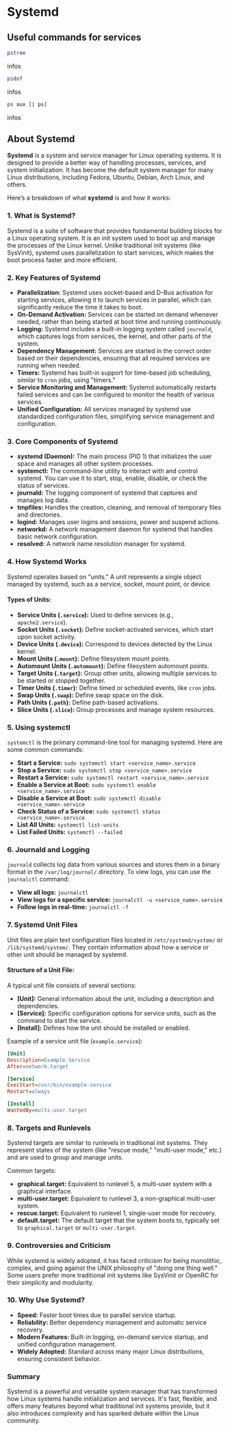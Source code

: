 
# Systemd

## Useful commands for services

``` bash
pstree 
```

infos 

``` bash
pidof
```

infos

``` bash
ps aux [| ps]
```

infos
## About Systemd
**Systemd** is a system and service manager for Linux operating systems. It is designed to provide a better way of handling processes, services, and system initialization. It has become the default system manager for many Linux distributions, including Fedora, Ubuntu, Debian, Arch Linux, and others.

Here’s a breakdown of what **systemd** is and how it works:

### 1. **What is Systemd?**
Systemd is a suite of software that provides fundamental building blocks for a Linux operating system. It is an init system used to boot up and manage the processes of the Linux kernel. Unlike traditional init systems (like SysVinit), systemd uses parallelization to start services, which makes the boot process faster and more efficient.

### 2. **Key Features of Systemd**
- **Parallelization:** Systemd uses socket-based and D-Bus activation for starting services, allowing it to launch services in parallel, which can significantly reduce the time it takes to boot.
- **On-Demand Activation:** Services can be started on demand whenever needed, rather than being started at boot time and running continuously.
- **Logging:** Systemd includes a built-in logging system called `journald`, which captures logs from services, the kernel, and other parts of the system.
- **Dependency Management:** Services are started in the correct order based on their dependencies, ensuring that all required services are running when needed.
- **Timers:** Systemd has built-in support for time-based job scheduling, similar to `cron` jobs, using "timers."
- **Service Monitoring and Management:** Systemd automatically restarts failed services and can be configured to monitor the health of various services.
- **Unified Configuration:** All services managed by systemd use standardized configuration files, simplifying service management and configuration.

### 3. **Core Components of Systemd**
- **systemd (Daemon):** The main process (PID 1) that initializes the user space and manages all other system processes.
- **systemctl:** The command-line utility to interact with and control systemd. You can use it to start, stop, enable, disable, or check the status of services.
- **journald:** The logging component of systemd that captures and manages log data.
- **tmpfiles:** Handles the creation, cleaning, and removal of temporary files and directories.
- **logind:** Manages user logins and sessions, power and suspend actions.
- **networkd:** A network management daemon for systemd that handles basic network configuration.
- **resolved:** A network name resolution manager for systemd.

### 4. **How Systemd Works**
Systemd operates based on "units." A unit represents a single object managed by systemd, such as a service, socket, mount point, or device.

#### **Types of Units:**
- **Service Units (`.service`):** Used to define services (e.g., `apache2.service`).
- **Socket Units (`.socket`):** Define socket-activated services, which start upon socket activity.
- **Device Units (`.device`):** Correspond to devices detected by the Linux kernel.
- **Mount Units (`.mount`):** Define filesystem mount points.
- **Automount Units (`.automount`):** Define filesystem automount points.
- **Target Units (`.target`):** Group other units, allowing multiple services to be started or stopped together.
- **Timer Units (`.timer`):** Define timed or scheduled events, like `cron` jobs.
- **Swap Units (`.swap`):** Define swap space on the disk.
- **Path Units (`.path`):** Define path-based activations.
- **Slice Units (`.slice`):** Group processes and manage system resources.

### 5. **Using systemctl**
`systemctl` is the primary command-line tool for managing systemd. Here are some common commands:

- **Start a Service:** `sudo systemctl start <service_name>.service`
- **Stop a Service:** `sudo systemctl stop <service_name>.service`
- **Restart a Service:** `sudo systemctl restart <service_name>.service`
- **Enable a Service at Boot:** `sudo systemctl enable <service_name>.service`
- **Disable a Service at Boot:** `sudo systemctl disable <service_name>.service`
- **Check Status of a Service:** `sudo systemctl status <service_name>.service`
- **List All Units:** `systemctl list-units`
- **List Failed Units:** `systemctl --failed`

### 6. **Journald and Logging**
`journald` collects log data from various sources and stores them in a binary format in the `/var/log/journal/` directory. To view logs, you can use the `journalctl` command:

- **View all logs:** `journalctl`
- **View logs for a specific service:** `journalctl -u <service_name>.service`
- **Follow logs in real-time:** `journalctl -f`

### 7. **Systemd Unit Files**
Unit files are plain text configuration files located in `/etc/systemd/system/` or `/lib/systemd/system/`. They contain information about how a service or other unit should be managed by systemd.

#### **Structure of a Unit File:**
A typical unit file consists of several sections:

- **[Unit]:** General information about the unit, including a description and dependencies.
- **[Service]:** Specific configuration options for service units, such as the command to start the service.
- **[Install]:** Defines how the unit should be installed or enabled.

Example of a service unit file (`example.service`):

```ini
[Unit]
Description=Example Service
After=network.target

[Service]
ExecStart=/usr/bin/example-service
Restart=always

[Install]
WantedBy=multi-user.target
```

### 8. **Targets and Runlevels**
Systemd targets are similar to runlevels in traditional init systems. They represent states of the system (like "rescue mode," "multi-user mode," etc.) and are used to group and manage units.

Common targets:
- **graphical.target:** Equivalent to runlevel 5, a multi-user system with a graphical interface.
- **multi-user.target:** Equivalent to runlevel 3, a non-graphical multi-user system.
- **rescue.target:** Equivalent to runlevel 1, single-user mode for recovery.
- **default.target:** The default target that the system boots to, typically set to `graphical.target` or `multi-user.target`.

### 9. **Controversies and Criticism**
While systemd is widely adopted, it has faced criticism for being monolithic, complex, and going against the UNIX philosophy of "doing one thing well." Some users prefer more traditional init systems like SysVinit or OpenRC for their simplicity and modularity.

### 10. **Why Use Systemd?**
- **Speed:** Faster boot times due to parallel service startup.
- **Reliability:** Better dependency management and automatic service recovery.
- **Modern Features:** Built-in logging, on-demand service startup, and unified configuration management.
- **Widely Adopted:** Standard across many major Linux distributions, ensuring consistent behavior.

### Summary
Systemd is a powerful and versatile system manager that has transformed how Linux systems handle initialization and services. It's fast, flexible, and offers many features beyond what traditional init systems provide, but it also introduces complexity and has sparked debate within the Linux community.
